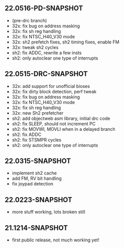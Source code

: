 ## 22.0516-PD-SNAPSHOT
* (pre-drc branch)
* 32x: fix bug on address masking
* 32x: fix sh reg handling
* 32x: fix NTSC_H40_V30 mode
* 32x: sh2 prefetch fixes, sh2 timing fixes, enable FM
* 32x: tweak sh2 cycles
* sh2: fix ADDC, rewrite a few insts
* sh2: only autoclear one type of interrupts

## 22.0515-DRC-SNAPSHOT
* 32x: add support for unofficial bioses
* 32x: fix dirty block detection, perf tweak
* 32x: fix bug on address masking
* 32x: fix NTSC_H40_V30 mode
* 32x: fix sh reg handling
* 32x: new Sh2 prefetcher
* sh2: add objectweb asm library, initial drc code
* sh2: fix SLEEP, should not increment PC
* sh2: fix MOVWI, MOVLI when in a delayed branch
* sh2: fix ADDC
* sh2: fix STSMPR cycles
* sh2: only autoclear one type of interrupts

## 22.0315-SNAPSHOT
* implement sh2 cache
* add FM, RV bit handling
* fix joypad detection

## 22.0223-SNAPSHOT
* more stuff working, lots broken still

## 21.1214-SNAPSHOT
* first public release, not much working yet!